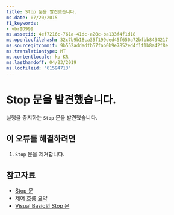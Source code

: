 ```yaml
---
title: Stop 문을 발견했습니다.
ms.date: 07/20/2015
f1_keywords:
- vbrID999
ms.assetid: 4ef7216c-761a-41dc-a20c-ba133f4f1d18
ms.openlocfilehash: 32c7b9b18ca35f199ded45f650a72bfbb8434217
ms.sourcegitcommit: 9b552addadfb57fab0b9e7852ed4f1f1b8a42f8e
ms.translationtype: MT
ms.contentlocale: ko-KR
ms.lasthandoff: 04/23/2019
ms.locfileid: "61594713"
---
```

# <a name="stop-statement-encountered"></a>Stop 문을 발견했습니다.
실행을 중지하는 `Stop` 문을 발견했습니다.  
  
## <a name="to-correct-this-error"></a>이 오류를 해결하려면  
  
1. `Stop` 문을 제거합니다.  
  
## <a name="see-also"></a>참고자료

- [Stop 문](../../visual-basic/language-reference/statements/stop-statement.md)
- [제어 흐름 요약](../../visual-basic/language-reference/keywords/control-flow-summary.md)
- [Visual Basic의 Stop 문](/visualstudio/debugger/stop-statements-in-visual-basic)
